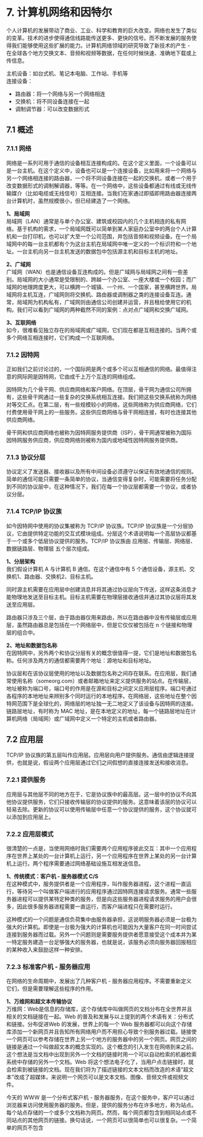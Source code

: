 # 7. 计算机网络和因特尔
个人计算机的发展带动了商业、工业、科学和教育的巨大改变。网络也发生了类似的变革。技术的进步使得通信线路能传送更多、更快的信号。而不断发展的服务使得我们能够使用这些扩展的能力。计算机网络领域的研究导致了新技术的产生 - 在全球各个地方交换文本、音频和视频等数据，在任何时候快速、准确地下载或上传信息。

主机设备：如台式机、笔记本电脑、工作站、手机等  
连接设备：
* 路由器：将一个网络与另一个网络相连
* 交换机：将不同设备连接在一起
* 调制调节器：可以改变数据形式

## 7.1 概述
### 7.1.1 网络
网络是一系列可用于通信的设备相互连接构成的。在这个定义里面，一个设备可以是一台主机。在这个定义中，设备也可以是一个连接设备，比如用来将一个网络与另一个网络相连接的路由器，一个将不同设备连接在一起的交换机，或者一个用于改变数据形式的调制解调器，等等。在一个网络中，这些设备都通过有线或无线传输媒介（比如电缆或无线信号）互相连接。当我们在家通过即插即用路由器连接两台计算机时，虽然规模很小，但已经建造了一个网络。

**1、局域网**  
局域网（LAN）通常是与单个办公室、建筑或校园内的几个主机相连的私有网络。基于机构的需求，一个局域网既可以简单到某人家庭办公室中的两台个人计算机和一台打印机，也可以扩大至一个公司范围，并包括音频和视频设备。在一个局域网中的每一台主机都有个为这台主机在局域网中唯一定义的一个标识符和一个地址。一台主机向另一台主机发送的数据包中包括源主机和目标主机的地址。

**2、广域网**  
广域网（WAN）也是通信设备互连构成的。但是广域网与局域网之间有一些差别。局域网的大小通常是受限制的、跨越一个办公室、一座大楼或一个校园；而广域网的地理跨度更大，可以横跨一个城镇、一个州、一个国家，甚至横跨世界。局域网将主机互连，广域网则将交换机、路由器或调制器之类的连接设备互连。通常，局域网为机构私有，广域网则由通信公司创建并运营，并且租给使用它的机构。我们可以看到广域网的两种截然不同的案例：点对点广域网和交换广域网。

**3、互联网络**  
如今，很难看见独立存在的局域网或广域网，它们现在都是互相连接的。当两个或多个网络互相连接时，它们构成一个互联网络。

### 7.1.2 因特网
正如我们之前讨论过的，一个国际网是两个或多个可以互相通信的网络。最值得注意的网际网是因特网，它由成千上万个互连的网络组成。

因特网为几个骨干网、供应商网络和客户网络。在顶层，骨干网为通信公司所拥有，这些骨干网通过一些复杂的交换系统相互连接。我们把这些交换系统称为网络对等交汇点。在第二层，有一些规模较小的网络，这些网络称为供应商网络，它们付费使用骨干网上的一些服务。这些供应商网络与骨干网相连接，有时也连接其他供应商网络。

骨干网和供应商网络也被称为因特网服务提供商（ISP），骨干网通常被称为国际因特网服务供应商，供应商网络则被称为国内或地域性因特网服务提供商。

### 7.1.3 协议分层
协议定义了发送器、接收器以及所有中间设备必须遵守以保证有效地通信的规则。简单的通信可能只需要一条简单的协议，当通信变得复杂时，可能需要将任务分配到不同的协议层中，在这种情况下，我们在每一个协议层都需要一个协议，或者协议分层。

### 7.1.4 TCP/IP 协议族
如今因特网中使用的协议集被称为 TCP/IP 协议族。TCP/IP 协议族是一个分层协议，它由提供特定功能的交互式模块组成。分层这个术语说明每一个高层协议都基于一个或多个低层协议提供的服务。TCP/IP 协议族由 应用层、传输层、网络层、数据链路层、物理层 五个层次组成。

**1、分层架构**  
我们假设计算机 A 与计算机 B 通信。在这个通信中有 5 个通信设备，源主机、交换机1、路由器、交换机2、目标主机。

同时源主机需要在应用层中创建消息并将其通过协议层向下传送，这样这条消息才能物理地发送至目标主机。目标主机需要在物理层接收通信并通过其协议层将其发送至应用层。

路由器只涉及三个层，由于路由器仅用来路由，所以在路由器中没有传输层或应用层，虽然路由器总是包括在一个网络层中，但是它仅仅被包括在 n 个链接和物理层的组合中。

**2、地址和数据包名称**  
在因特网中，另外两个和协议分层有关的概念很值得一提，它们是地址和数据包名称。任何涉及两方的通信都需要两个地址：源地址和目标地址。

协议层和在该协议层使用的地址以及数据包名称之间存在联系。在应用层，我们通常使用名称（someorg.com）或者邮箱地址来定义提供服务的站点。在传输层，地址被称为端口号，端口号的作用是在源和目标之间定义应用层程序。端口号通过各程序的本地地址来辨别多个同时运行的本地程序。在网络层，这些地址在整个因特网范围下是全球化的，网络层的地址独一无二地定义了该设备与因特网的连接。链路层地址，有时称为 MAC 地址，是在本地定义的地址，每一个链路层地址在计算机网络（局域网）或广域网中定义一个特定的主机或者路由器。

## 7.2 应用层
TCP/IP 协议族的第五层叫作应用层。应用层向用户提供服务。通信由逻辑连接提供，也就是说，假设两个应用层通过它们之间假想的直接连接发送和接收消息。

### 7.2.1 提供服务
应用层与其他层不同的地方在于，它是协议族中的最高层。这一层中的协议不向其他协议提供服务，它们只接收传输层的协议提供的服务。这意味着该层的协议可以轻易去除。更新的协议可以使用传输层中任意一个协议提供的服务，这个协议就可以添加到应用层上。

### 7.2.2 应用层模式
很清楚的一点是，当使用网络时我们需要两个应用程序彼此交互：其中一个应用程序在世界上某处的一台计算机上运行，另一个应用程序在世界上某处的另一台计算机上运行。两个程序需要通过网络基础设施互相发送信息。

**1、传统模式：客户机 - 服务器模式 C/S**  
在这种模式中，服务提供者是一个应用程序，叫作服务器进程，这个进程一直运行，等待另一个叫做客户端进行的应用程序通过因特网连接请求服务。通常一些服务器进程可以提供某特定种类的服务，但是向这些服务器进程请求服务的用户会很多，因此很多服务器进程需要一直运行，而客户端进程只在需要时运行。

这种模式的一个问题是通信负荷集中由服务器承担，这说明服务器必须是一台极为强大的计算机。即使是一台极为强大的计算机也可能因为大量客户在同一时间尝试连接到服务器而过载。另外一个问题则是需要服务提供者愿意接受这个成本并为某一特定服务建造一台足够强大的服务器，也就是说，该服务必须向服务器回报相应的某种收入来鼓励这样一种安排。

### 7.2.3 标准客户机 - 服务器应用
在网络的生命周期中，发展出了几种客户机 - 服务器应用程序。不需要重新定义它们，但是需要理解这些程序的作用。

**1、万维网和超文本传输协议**  
万维网：Web是信息的存储库，这个存储库中叫做网页的文档分布在全世界并且相关的文档链接在一起。Web 的普及和发展与以上提到的两个术语有关：分布式和链接。分布促进Web 的发展，世界上的每一个 Web 服务器都可以向这个存储库添加一个新网页并且告知所有网络用户而不用担心导致个别服务器过载。链接使一个网页可以参考存储在世界上另一个地方的服务器中的另一个网页。网页之间的链接是通过一个叫做超文本的概念实现的。这个概念的引入发生在网络到来之前。这个想法是当文档中出现到另外一个文档的链接时用一个可以自动检索的机器检索系统中存储的另外一个文档。Web 将这个想法电子化了，当用户点击链接时，就会检索到被链接的文档。现在我们将为了描述链接的文本文档而改造的术语“超文本”改成了超媒体，来说明一个网页可以是文本文档、图像、音频文件或视频文件。

今天的 WWW 是一个分布式客户机 - 服务器服务，在这个服务中，客户可以通过浏览器来访问使用服务器的服务。但是，提供的服务分布在许多地方，称为站点。每个站点存储的一个或多个文档称为网页。然而，每个网页都包含到相同站点或不同站点的其他网页的链接。换句话说，一个网页可以很简单也可以很复杂。一个简单的网页不包含